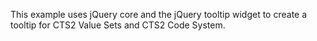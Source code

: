 This example uses jQuery core and the jQuery tooltip widget to create a tooltip for CTS2 Value Sets and CTS2 Code System.